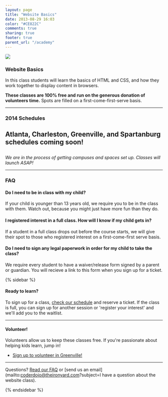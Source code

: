 ```yaml
---
layout: page
title: "Website Basics"
date: 2013-08-29 16:03
color: "#CE822C"  
comments: true
sharing: true
footer: true
parent_url: "/academy"
---
```


<img src="/images/education/labs/labs-picture.jpg" style="border-radius: 3px;">

### Website Basics

In this class students will learn the basics of HTML and CSS, and how they work together to display content in browsers. 

**These classes are 100% free and run on the generous donation of volunteers time.** Spots are filled on a first-come-first-serve basis. 

---
<a id="schedule"></a>
### 2014 Schedules

<h4 style="font-size:21px;">Atlanta, Charleston, Greenville, and Spartanburg schedules coming soon!</h4>

*We are in the process of getting campuses and spaces set up. Classes will launch ASAP!*

---
<a id="faq"></a>
### FAQ

#### Do I need to be in class with my child?

If your child is younger than 13 years old, we require you to be in the class with them. Watch out, because you might just have more fun than they do. 

#### I registered interest in a full class. How will I know if my child gets in?

If a student in a full class drops out before the course starts, we will give their spot to those who registered interest on a first-come-first serve basis. 

#### Do I need to sign any legal paperwork in order for my child to take the class? 

We require every student to have a waiver/release form signed by a parent or guardian. You will recieve a link to this form when you sign up for a ticket. 

{% sidebar %}

#### Ready to learn?

To sign up for a class, [check our schedule](#schedule) and reserve a ticket. If the class is full, you can sign up for another session or 'register your interest' and we'll add you to the waitlist. 

---
#### Volunteer!

Volunteers allow us to keep these classes free. If you're passionate about helping kids learn, jump in!

<ul>
  <li><a href="http://eepurl.com/DWo8v"> Sign up to volunteer in Greenville!</a></li>
</ul>

---


Questions? [Read our FAQ](#faq) or [send us an email](mailto:coderdojo@theironyard.com?subject=I have a question about the website class).

{% endsidebar %}

